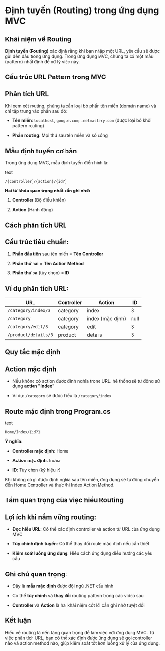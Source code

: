 # Định tuyến (Routing) trong ứng dụng MVC

## Khái niệm về Routing

**Định tuyến (Routing)** xác định rằng khi bạn nhập một URL, yêu cầu sẽ được gửi đến đâu trong ứng dụng. Trong ứng dụng MVC, chúng ta có một mẫu (pattern) nhất định để xử lý việc này.

## Cấu trúc URL Pattern trong MVC

## Phân tích URL

Khi xem xét routing, chúng ta cần loại bỏ phần tên miền (domain name) và chỉ tập trung vào phần sau đó:

- **Tên miền**: `localhost`, `google.com`, `.netmastery.com` (được loại bỏ khỏi pattern routing)
    
- **Phần routing**: Mọi thứ sau tên miền và số cổng
    

## Mẫu định tuyến cơ bản

Trong ứng dụng MVC, mẫu định tuyến điển hình là:

text

`/{controller}/{action}/{id?}`

**Hai từ khóa quan trọng nhất cần ghi nhớ:**

1. **Controller** (Bộ điều khiển)
    
2. **Action** (Hành động)
    

## Cách phân tích URL

## Cấu trúc tiêu chuẩn:

1. **Phần đầu tiên** sau tên miền = **Tên Controller**
    
2. **Phần thứ hai** = **Tên Action Method**
    
3. **Phần thứ ba** (tùy chọn) = **ID**
    

## Ví dụ phân tích URL:

|URL|Controller|Action|ID|
|---|---|---|---|
|`/category/index/3`|category|index|3|
|`/category`|category|index (mặc định)|null|
|`/category/edit/3`|category|edit|3|
|`/product/details/3`|product|details|3|

## Quy tắc mặc định

## Action mặc định

- Nếu không có action được định nghĩa trong URL, hệ thống sẽ tự động sử dụng **action "Index"**
    
- Ví dụ: `/category` sẽ được hiểu là `/category/index`
    

## Route mặc định trong Program.cs

text

`Home/Index/{id?}`

**Ý nghĩa:**

- **Controller mặc định**: Home
    
- **Action mặc định**: Index
    
- **ID**: Tùy chọn (ký hiệu `?`)
    

Khi không có gì được định nghĩa sau tên miền, ứng dụng sẽ tự động chuyển đến Home Controller và thực thi Index Action Method.

## Tầm quan trọng của việc hiểu Routing

## Lợi ích khi nắm vững routing:

- **Đọc hiểu URL**: Có thể xác định controller và action từ URL của ứng dụng MVC
    
- **Tùy chỉnh định tuyến**: Có thể thay đổi route mặc định nếu cần thiết
    
- **Kiểm soát luồng ứng dụng**: Hiểu cách ứng dụng điều hướng các yêu cầu
    

## Ghi chú quan trọng:

- Đây là **mẫu mặc định** được đội ngũ .NET cấu hình
    
- Có thể **tùy chỉnh** và **thay đổi** routing pattern trong các video sau
    
- **Controller** và **Action** là hai khái niệm cốt lõi cần ghi nhớ tuyệt đối
    

## Kết luận

Hiểu về routing là nền tảng quan trọng để làm việc với ứng dụng MVC. Từ việc phân tích URL, bạn có thể xác định được ứng dụng sẽ gọi controller nào và action method nào, giúp kiểm soát tốt hơn luồng xử lý của ứng dụng.
